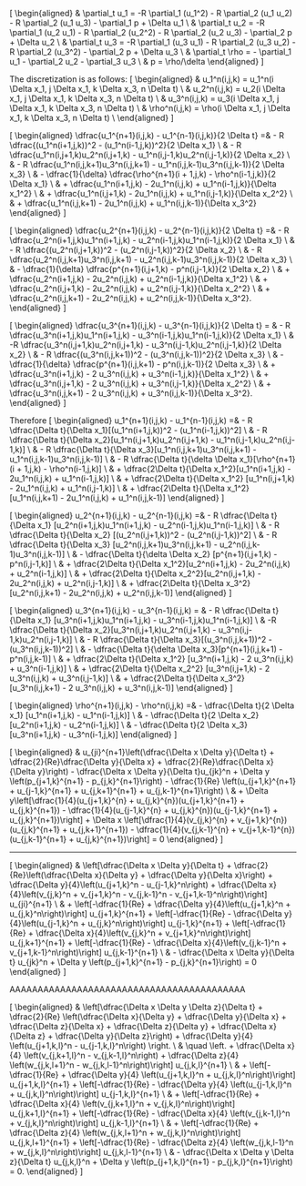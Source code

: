 \[
\begin{aligned}
& \partial_t u_1 = -R \partial_1 (u_1^2) - R \partial_2 (u_1 u_2) - R \partial_2 (u_1 u_3) - \partial_1 p + \Delta u_1 \\
& \partial_t u_2 = -R \partial_1 (u_2 u_1) - R \partial_2 (u_2^2) - R \partial_2 (u_2 u_3) - \partial_2 p + \Delta u_2 \\
& \partial_t u_3 = -R \partial_1 (u_3 u_1) - R \partial_2 (u_3 u_2) - R \partial_2 (u_3^2) - \partial_2 p + \Delta u_3 \\
& \partial_t \rho = - \partial_1 u_1 - \partial_2 u_2 - \partial_3 u_3 \\
& p = \rho/\delta
\end{aligned}
\]

The discretization is as follows:
\[
\begin{aligned}
& u_1^n(i,j,k) = u_1^n(i \Delta x_1, j \Delta x_1, k \Delta x_3, n \Delta t) \\
& u_2^n(i,j,k) = u_2(i \Delta x_1, j \Delta x_1, k \Delta x_3, n \Delta t) \\
& u_3^n(i,j,k) = u_3(i \Delta x_1, j \Delta x_1, k \Delta x_3, n \Delta t) \\
& \rho^n(i,j,k) = \rho(i \Delta x_1, j \Delta x_1, k \Delta x_3, n \Delta t) \\
\end{aligned}
\]

\[
\begin{aligned}
\dfrac{u_1^{n+1}(i,j,k) - u_1^{n-1}(i,j,k)}{2 \Delta t} =& - R \dfrac{(u_1^n(i+1,j,k))^2 - (u_1^n(i-1,j,k))^2}{2 \Delta x_1} \\
& - R \dfrac{u_1^n(i,j+1,k)u_2^n(i,j+1,k) - u_1^n(i,j-1,k)u_2^n(i,j-1,k)}{2 \Delta x_2} \\
& - R \dfrac{u_1^n(i,j,k+1)u_3^n(i,j,k+1) - u_1^n(i,j,k-1)u_3^n(i,j,k-1)}{2 \Delta x_3} \\
& - \dfrac{1}{\delta} \dfrac{\rho^{n+1}(i + 1,j,k) - \rho^n(i-1,j,k)}{2 \Delta x_1} \\
& + \dfrac{u_1^n(i+1,j,k) - 2u_1^n(i,j,k) + u_1^n(i-1,j,k)}{\Delta x_1^2} \\
& + \dfrac{u_1^n(i,j+1,k) - 2u_1^n(i,j,k) + u_1^n(i,j-1,k)}{\Delta x_2^2} \\
& + \dfrac{u_1^n(i,j,k+1) - 2u_1^n(i,j,k) + u_1^n(i,j,k-1)}{\Delta x_3^2}
\end{aligned}
\]

\[
\begin{aligned}
\dfrac{u_2^{n+1}(i,j,k) - u_2^{n-1}(i,j,k)}{2 \Delta t} =& - R \dfrac{u_2^n(i+1,j,k)u_1^n(i+1,j,k) - u_2^n(i-1,j,k)u_1^n(i-1,j,k)}{2 \Delta x_1} \\
& - R \dfrac{(u_2^n(i,j+1,k))^2 - (u_2^n(i,j-1,k))^2}{2 \Delta x_2} \\
& - R \dfrac{u_2^n(i,j,k+1)u_3^n(i,j,k+1) - u_2^n(i,j,k-1)u_3^n(i,j,k-1)}{2 \Delta x_3} \\
& - \dfrac{1}{\delta} \dfrac{p^{n+1}(i,j+1,k) - p^n(i,j-1,k)}{2 \Delta x_2} \\
& + \dfrac{u_2^n(i+1,j,k) - 2u_2^n(i,j,k) + u_2^n(i-1,j,k)}{\Delta x_1^2} \\
& + \dfrac{u_2^n(i,j+1,k) - 2u_2^n(i,j,k) + u_2^n(i,j-1,k)}{\Delta x_2^2} \\
& + \dfrac{u_2^n(i,j,k+1) - 2u_2^n(i,j,k) + u_2^n(i,j,k-1)}{\Delta x_3^2}.
\end{aligned}
\]

\[
\begin{aligned}
\dfrac{u_3^{n+1}(i,j,k) - u_3^{n-1}(i,j,k)}{2 \Delta t} = & - R \dfrac{u_3^n(i+1,j,k)u_1^n(i+1,j,k) - u_3^n(i-1,j,k)u_1^n(i-1,j,k)}{2 \Delta x_1} \\
& -R \dfrac{u_3^n(i,j+1,k)u_2^n(i,j+1,k) - u_3^n(i,j-1,k)u_2^n(i,j-1,k)}{2 \Delta x_2} \\
& - R \dfrac{(u_3^n(i,j,k+1))^2 - (u_3^n(i,j,k-1))^2}{2 \Delta x_3} \\
& - \dfrac{1}{\delta} \dfrac{p^{n+1}(i,j,k+1) - p^n(i,j,k-1)}{2 \Delta x_3} \\
& + \dfrac{u_3^n(i+1,j,k) - 2 u_3^n(i,j,k) + u_3^n(i-1,j,k)}{\Delta x_1^2} \\
& + \dfrac{u_3^n(i,j+1,k) - 2 u_3^n(i,j,k) + u_3^n(i,j-1,k)}{\Delta x_2^2} \\
& + \dfrac{u_3^n(i,j,k+1) - 2 u_3^n(i,j,k) + u_3^n(i,j,k-1)}{\Delta x_3^2}.
\end{aligned}
\]

Therefore
\[
\begin{aligned}
u_1^{n+1}(i,j,k) - u_1^{n-1}(i,j,k) =& - R \dfrac{\Delta t}{\Delta x_1}[(u_1^n(i+1,j,k))^2 - (u_1^n(i-1,j,k))^2] \\
& - R \dfrac{\Delta t}{\Delta x_2}[u_1^n(i,j+1,k)u_2^n(i,j+1,k) - u_1^n(i,j-1,k)u_2^n(i,j-1,k)] \\
& - R \dfrac{\Delta t}{\Delta x_3}[u_1^n(i,j,k+1)u_3^n(i,j,k+1) - u_1^n(i,j,k-1)u_3^n(i,j,k-1)] \\
& - R \dfrac{\Delta t}{\delta \Delta x_1}[\rho^{n+1}(i + 1,j,k) - \rho^n(i-1,j,k)] \\
& + \dfrac{2\Delta t}{\Delta x_1^2}[u_1^n(i+1,j,k) - 2u_1^n(i,j,k) + u_1^n(i-1,j,k)] \\
& + \dfrac{2\Delta t}{\Delta x_1^2} [u_1^n(i,j+1,k) - 2u_1^n(i,j,k) + u_1^n(i,j-1,k)] \\
& + \dfrac{2\Delta t}{\Delta x_1^2}[u_1^n(i,j,k+1) - 2u_1^n(i,j,k) + u_1^n(i,j,k-1)]
\end{aligned}
\]


\[
\begin{aligned}
u_2^{n+1}(i,j,k) - u_2^{n-1}(i,j,k) =& - R \dfrac{\Delta t}{\Delta x_1} [u_2^n(i+1,j,k)u_1^n(i+1,j,k) - u_2^n(i-1,j,k)u_1^n(i-1,j,k)] \\
& - R \dfrac{\Delta t}{\Delta x_2} [(u_2^n(i,j+1,k))^2 - (u_2^n(i,j-1,k))^2] \\
& - R \dfrac{\Delta t}{\Delta x_3} [u_2^n(i,j,k+1)u_3^n(i,j,k+1) - u_2^n(i,j,k-1)u_3^n(i,j,k-1)] \\
& - \dfrac{\Delta t}{\delta \Delta x_2} [p^{n+1}(i,j+1,k) - p^n(i,j-1,k)] \\
& + \dfrac{2\Delta t}{\Delta x_1^2}[u_2^n(i+1,j,k) - 2u_2^n(i,j,k) + u_2^n(i-1,j,k)] \\
& + \dfrac{2\Delta t}{\Delta x_2^2}[u_2^n(i,j+1,k) - 2u_2^n(i,j,k) + u_2^n(i,j-1,k)] \\
& + \dfrac{2\Delta t}{\Delta x_3^2}[u_2^n(i,j,k+1) - 2u_2^n(i,j,k) + u_2^n(i,j,k-1)]
\end{aligned}
\]

\[
\begin{aligned}
u_3^{n+1}(i,j,k) - u_3^{n-1}(i,j,k) = & - R \dfrac{\Delta t}{\Delta x_1} [u_3^n(i+1,j,k)u_1^n(i+1,j,k) - u_3^n(i-1,j,k)u_1^n(i-1,j,k)] \\
& -R \dfrac{\Delta t}{\Delta x_2}[u_3^n(i,j+1,k)u_2^n(i,j+1,k) - u_3^n(i,j-1,k)u_2^n(i,j-1,k)] \\
& - R \dfrac{\Delta t}{\Delta x_3}[(u_3^n(i,j,k+1))^2 - (u_3^n(i,j,k-1))^2] \\
& - \dfrac{\Delta t}{\delta \Delta x_3}[p^{n+1}(i,j,k+1) - p^n(i,j,k-1)] \\
& + \dfrac{2\Delta t}{\Delta x_1^2} [u_3^n(i+1,j,k) - 2 u_3^n(i,j,k) + u_3^n(i-1,j,k)] \\
& + \dfrac{2\Delta t}{\Delta x_2^2} [u_3^n(i,j+1,k) - 2 u_3^n(i,j,k) + u_3^n(i,j-1,k)] \\
& + \dfrac{2\Delta t}{\Delta x_3^2} [u_3^n(i,j,k+1) - 2 u_3^n(i,j,k) + u_3^n(i,j,k-1)]
\end{aligned}
\]


\[
\begin{aligned}
\rho^{n+1}(i,j,k) - \rho^n(i,j,k) =& - \dfrac{\Delta t}{2 \Delta x_1} [u_1^n(i+1,j,k) - u_1^n(i-1,j,k)] \\
& - \dfrac{\Delta t}{2 \Delta x_2} [u_2^n(i+1,j,k) - u_2^n(i-1,j,k)] \\
& - \dfrac{\Delta t}{2 \Delta x_3} [u_3^n(i+1,j,k) - u_3^n(i-1,j,k)]
\end{aligned}
\]


\[
\begin{aligned}
& u_{ji}^{n+1}\left(\dfrac{\Delta x \Delta y}{\Delta t} + \dfrac{2}{Re}\dfrac{\Delta y}{\Delta x} + \dfrac{2}{Re}\dfrac{\Delta x}{\Delta y}\right) - \dfrac{\Delta x \Delta y}{\Delta t}u_{jk}^n + \Delta y \left(p_{j+1,k}^{n+1} - p_{j,k}^{n+1}\right) - \dfrac{1}{Re} \left(u_{j+1,k}^{n+1} + u_{j-1,k}^{n+1} + u_{j,k+1}^{n+1} + u_{j,k-1}^{n+1}\right) \\
& + \Delta y\left[\dfrac{1}{4}(u_{j+1,k}^{n} + u_{j,k}^{n})(u_{j+1,k}^{n+1} + u_{j,k}^{n+1}) - \dfrac{1}{4}(u_{j-1,k}^{n} + u_{j,k}^{n})(u_{j-1,k}^{n+1} + u_{j,k}^{n+1})\right] + \Delta x \left[\dfrac{1}{4}(v_{j,k}^{n} + v_{j+1,k}^{n})(u_{j,k}^{n+1} + u_{j,k+1}^{n+1}) - \dfrac{1}{4}(v_{j,k-1}^{n} + v_{j+1,k-1}^{n})(u_{j,k-1}^{n+1} + u_{j,k}^{n+1})\right] = 0
\end{aligned}
\]

*****************************************

\[
\begin{aligned}
& \left[\dfrac{\Delta x \Delta y}{\Delta t} + \dfrac{2}{Re}\left(\dfrac{\Delta x}{\Delta y} + \dfrac{\Delta y}{\Delta x}\right) + \dfrac{\Delta y}{4}\left(u_{j+1,k}^n - u_{j-1,k}^n\right) + \dfrac{\Delta x}{4}\left(v_{j,k}^n + v_{j+1,k}^n - v_{j,k-1}^n - v_{j+1,k-1}^n\right)\right] u_{ji}^{n+1} \\
& + \left[-\dfrac{1}{Re} + \dfrac{\Delta y}{4}\left(u_{j+1,k}^n + u_{j,k}^n\right)\right] u_{j+1,k}^{n+1} + \left[-\dfrac{1}{Re} - \dfrac{\Delta y}{4}\left(u_{j-1,k}^n + u_{j,k}^n\right)\right] u_{j-1,k}^{n+1} + \left[-\dfrac{1}{Re} + \dfrac{\Delta x}{4}\left(v_{j,k}^n + v_{j+1,k}^n\right)\right] u_{j,k+1}^{n+1} + \left[-\dfrac{1}{Re} - \dfrac{\Delta x}{4}\left(v_{j,k-1}^n + v_{j+1,k-1}^n\right)\right] u_{j,k-1}^{n+1} \\
& - \dfrac{\Delta x \Delta y}{\Delta t} u_{jk}^n + \Delta y \left(p_{j+1,k}^{n+1} - p_{j,k}^{n+1}\right) = 0
\end{aligned}
\]

AAAAAAAAAAAAAAAAAAAAAAAAAAAAAAAAAAAAAAAAAA

\[
\begin{aligned}
& \left[\dfrac{\Delta x \Delta y \Delta z}{\Delta t} + \dfrac{2}{Re} \left(\dfrac{\Delta x}{\Delta y} + \dfrac{\Delta y}{\Delta x} + \dfrac{\Delta z}{\Delta x} + \dfrac{\Delta z}{\Delta y} + \dfrac{\Delta x}{\Delta z} + \dfrac{\Delta y}{\Delta z}\right) + \dfrac{\Delta y}{4} \left(u_{j+1,k,l}^n - u_{j-1,k,l}^n\right) \right. \\
& \quad \left. + \dfrac{\Delta x}{4} \left(v_{j,k+1,l}^n - v_{j,k-1,l}^n\right) + \dfrac{\Delta z}{4} \left(w_{j,k,l+1}^n - w_{j,k,l-1}^n\right)\right] u_{j,k,l}^{n+1} \\
& + \left[-\dfrac{1}{Re} + \dfrac{\Delta y}{4} \left(u_{j+1,k,l}^n + u_{j,k,l}^n\right)\right] u_{j+1,k,l}^{n+1} + \left[-\dfrac{1}{Re} - \dfrac{\Delta y}{4} \left(u_{j-1,k,l}^n + u_{j,k,l}^n\right)\right] u_{j-1,k,l}^{n+1} \\
& + \left[-\dfrac{1}{Re} + \dfrac{\Delta x}{4} \left(v_{j,k+1,l}^n + v_{j,k,l}^n\right)\right] u_{j,k+1,l}^{n+1} + \left[-\dfrac{1}{Re} - \dfrac{\Delta x}{4} \left(v_{j,k-1,l}^n + v_{j,k,l}^n\right)\right] u_{j,k-1,l}^{n+1} \\
& + \left[-\dfrac{1}{Re} + \dfrac{\Delta z}{4} \left(w_{j,k,l+1}^n + w_{j,k,l}^n\right)\right] u_{j,k,l+1}^{n+1} + \left[-\dfrac{1}{Re} - \dfrac{\Delta z}{4} \left(w_{j,k,l-1}^n + w_{j,k,l}^n\right)\right] u_{j,k,l-1}^{n+1} \\
& - \dfrac{\Delta x \Delta y \Delta z}{\Delta t} u_{j,k,l}^n + \Delta y \left(p_{j+1,k,l}^{n+1} - p_{j,k,l}^{n+1}\right) = 0.
\end{aligned}
\]
